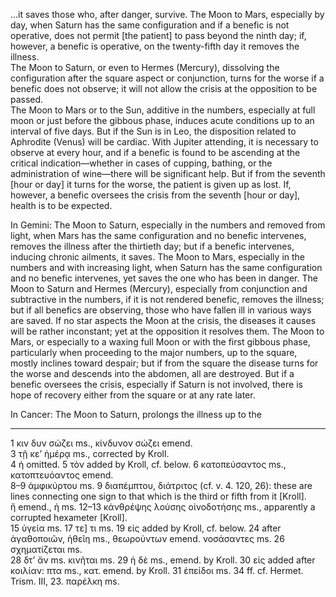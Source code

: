 ...it saves those who, after danger, survive. The Moon to Mars, especially by day, when Saturn has the same configuration and if a benefic is not operative, does not permit [the patient] to pass beyond the ninth day; if, however, a benefic is operative, on the twenty-fifth day it removes the illness.  
The Moon to Saturn, or even to Hermes (Mercury), dissolving the configuration after the square aspect or conjunction, turns for the worse if a benefic does not observe; it will not allow the crisis at the opposition to be passed.  
The Moon to Mars or to the Sun, additive in the numbers, especially at full moon or just before the gibbous phase, induces acute conditions up to an interval of five days. But if the Sun is in Leo, the disposition related to Aphrodite (Venus) will be cardiac. With Jupiter attending, it is necessary to observe at every hour, and if a benefic is found to be ascending at the critical indication—whether in cases of cupping, bathing, or the administration of wine—there will be significant help. But if from the seventh [hour or day] it turns for the worse, the patient is given up as lost. If, however, a benefic oversees the crisis from the seventh [hour or day], health is to be expected.

In Gemini: The Moon to Saturn, especially in the numbers and removed from light, when Mars has the same configuration and no benefic intervenes, removes the illness after the thirtieth day; but if a benefic intervenes, inducing chronic ailments, it saves. The Moon to Mars, especially in the numbers and with increasing light, when Saturn has the same configuration and no benefic intervenes, yet saves the one who has been in danger. The Moon to Saturn and Hermes (Mercury), especially from conjunction and subtractive in the numbers, if it is not rendered benefic, removes the illness; but if all benefics are observing, those who have fallen ill in various ways are saved. If no star aspects the Moon at the crisis, the diseases it causes will be rather inconstant; yet at the opposition it resolves them. The Moon to Mars, or especially to a waxing full Moon or with the first gibbous phase, particularly when proceeding to the major numbers, up to the square, mostly inclines toward despair; but if from the square the disease turns for the worse and descends into the abdomen, all are destroyed. But if a benefic oversees the crisis, especially if Saturn is not involved, there is hope of recovery either from the square or at any rate later.

In Cancer: The Moon to Saturn, prolongs the illness up to the

---
1 κιν δυν σώζει ms., κίνδυνον σώζει emend.  
3 τῇ κε’ ἡμέρᾳ ms., corrected by Kroll.  
4 ἡ omitted. 5 τὸν added by Kroll, cf. below. 6 κατοπεύσαντος ms., κατοπτευόαντος emend.  
8–9 ἀμφικύρτου ms. 9 διαπέμπτου, διάτριτος (cf. v. 4. 120, 26): these are lines connecting one sign to that which is the third or fifth from it [Kroll].  
ἥ emend., ἡ ms. 12–13 κάνθρέψης λούσης οἰνοδοτήσης ms., apparently a corrupted hexameter [Kroll].  
15 ὑγεία ms. 17 τε] τι ms. 19 εἰς added by Kroll, cf. below. 24 after ἀγαθοποιῶν, ἠθεῖη ms., θεωρούντων emend. νοσάσαντες ms. 26 σχηματίζεται ms.  
28 δτ’ ἄν ms. κινῆται ms. 29 ἡ δὲ ms., emend. by Kroll. 30 εἰς added after κοιλίαν: πτα ms., κατ. emend. by Kroll. 31 ἐπείδοι ms. 34 ff. cf. Hermet. Trism. III, 23. παρέλκη ms.